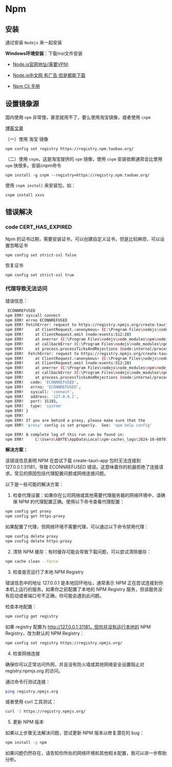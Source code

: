 # Npm

## 安装

通过安装 `Nodejs` 来一起安装

**Windows环境安装**：下载msi文件安装

- [Node.js官网地址(需要VPN)](https://nodejs.org/zh-cn)

- [Node.js中文网 有广告 但是都能下载](https://nodejs.org/zh-cn)
 
- [Npm Cli 手册](https://npm.nodejs.cn/cli/v10/commands/npm)


## 设置镜像源

国内使用 `npm` 非常慢，甚至就用不了，要么使用淘宝镜像，或者使用 `cnpm`

[博客文章](https://blog.csdn.net/weixin_45046532/article/details/139681731)



（一）使用 淘宝 镜像

```shell
npm config set registry https://registry.npm.taobao.org/
```

（二）使用 `cnpm`，‌这是淘宝提供的 `npm` 镜像，‌使用 `cnpm` 安装依赖通常会比使用 `npm` 快很多。‌安装cnpm命令 

```shell
npm install -g cnpm --registry=https://registry.npm.taobao.org/
``` 

使用 `cnpm install` 来安装包，如：

```shell
cnpm install xxxx
```

## 错误解决

### code CERT_HAS_EXPIRED

Npm 的证书过期，需要安装证书，可以创建自定义证书，但是比较麻烦，可以设置忽略证书

```shell
npm config set strict-ssl false
```

恢复证书


```shell
npm config set strict-ssl true
```

### 代理导致无法访问

错误信息：

```bash
 ECONNREFUSED
npm ERR! syscall connect
npm ERR! errno ECONNREFUSED
npm ERR! FetchError: request to https://registry.npmjs.org/create-tauri-app/-/create-tauri-app-3.10.0.tgz failed, reason: connect ECONNREFUSED 127.0.0.1:31181
npm ERR!     at ClientRequest.<anonymous> (C:\Program Files\nodejs\node_modules\npm\node_modules\minipass-fetch\lib\index.js:130:14)
npm ERR!     at ClientRequest.emit (node:events:512:28)
npm ERR!     at onerror (C:\Program Files\nodejs\node_modules\npm\node_modules\agent-base\dist\src\index.js:117:21)
npm ERR!     at callbackError (C:\Program Files\nodejs\node_modules\npm\node_modules\agent-base\dist\src\index.js:136:17)
npm ERR!     at process.processTicksAndRejections (node:internal/process/task_queues:95:5)
npm ERR!  FetchError: request to https://registry.npmjs.org/create-tauri-app/-/create-tauri-app-3.10.0.tgz failed, reason: connect ECONNREFUSED 127.0.0.1:31181
npm ERR!     at ClientRequest.<anonymous> (C:\Program Files\nodejs\node_modules\npm\node_modules\minipass-fetch\lib\index.js:130:14)
npm ERR!     at ClientRequest.emit (node:events:512:28)
npm ERR!     at onerror (C:\Program Files\nodejs\node_modules\npm\node_modules\agent-base\dist\src\index.js:117:21)
npm ERR!     at callbackError (C:\Program Files\nodejs\node_modules\npm\node_modules\agent-base\dist\src\index.js:136:17)
npm ERR!     at process.processTicksAndRejections (node:internal/process/task_queues:95:5) {
npm ERR!   code: 'ECONNREFUSED',
npm ERR!   errno: 'ECONNREFUSED',
npm ERR!   syscall: 'connect',
npm ERR!   address: '127.0.0.1',
npm ERR!   port: 31181,
npm ERR!   type: 'system'
npm ERR! }
npm ERR!
npm ERR! If you are behind a proxy, please make sure that the
npm ERR! 'proxy' config is set properly.  See: 'npm help config'

npm ERR! A complete log of this run can be found in:
npm ERR!     C:\Users\ABYTE\AppData\Local\npm-cache\_logs\2024-10-08T01_59_58_888Z-debug-0.log
```

**解决方案：**


该错误信息表明 NPM 在尝试下载 create-tauri-app 包时无法连接到 127.0.0.1:31181，导致 ECONNREFUSED 错误。这意味着你的机器拒绝了连接请求。常见的原因包括代理配置问题或网络连接问题。

以下是一些可能的解决方案：

1. 检查代理设置：如果你在公司网络或其他需要代理服务器的网络环境中，请确保 NPM 的代理配置正确。使用以下命令查看代理配置：

```bash
npm config get proxy
npm config get https-proxy
```

如果配置了代理，但网络环境不需要代理，可以通过以下命令禁用代理：


```bash
npm config delete proxy
npm config delete https-proxy
```

2. 清除 NPM 缓存：有时缓存可能会导致下载问题，可以尝试清除缓存：

```bash
npm cache clean --force
```

3. 检查是否运行了本地 NPM Registry

错误信息中的地址 127.0.0.1 是本地回环地址，通常表示 NPM 正在尝试连接到你本机上运行的服务。如果你之前配置了本地的 NPM Registry 服务，但该服务没有启动或者端口号不正确，你可能会遇到此问题。

检查本地配置：

```bash
npm config get registry
```

如果 registry 配置为 http://127.0.0.1:31181，但你并没有运行本地的 NPM Registry，改为默认的 NPM Registry：

```bash
npm config set registry https://registry.npmjs.org/
```

4. 检查网络连接

确保你可以正常访问外网，并且没有防火墙或其他网络安全设置阻止对 registry.npmjs.org 的访问。

通过命令行测试连接：

```bash
ping registry.npmjs.org
```

或者使用 curl 工具测试：

```bash
curl -I https://registry.npmjs.org/
```

5. 更新 NPM 版本

如果以上步骤无法解决问题，尝试更新 NPM 版本以修复潜在的 bug：

```bash
npm install -g npm
```

如果问题仍然存在，请告知你所处的网络环境和其他相关配置，我可以进一步帮助分析。